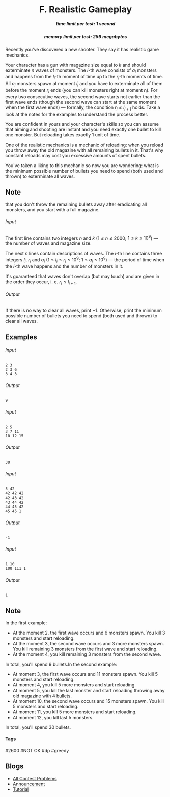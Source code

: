 <h1 style='text-align: center;'> F. Realistic Gameplay</h1>

<h5 style='text-align: center;'>time limit per test: 1 second</h5>
<h5 style='text-align: center;'>memory limit per test: 256 megabytes</h5>

Recently you've discovered a new shooter. They say it has realistic game mechanics.

Your character has a gun with magazine size equal to $k$ and should exterminate $n$ waves of monsters. The $i$-th wave consists of $a_i$ monsters and happens from the $l_i$-th moment of time up to the $r_i$-th moments of time. All $a_i$ monsters spawn at moment $l_i$ and you have to exterminate all of them before the moment $r_i$ ends (you can kill monsters right at moment $r_i$). For every two consecutive waves, the second wave starts not earlier than the first wave ends (though the second wave can start at the same moment when the first wave ends) — formally, the condition $r_i \le l_{i + 1}$ holds. Take a look at the notes for the examples to understand the process better.

You are confident in yours and your character's skills so you can assume that aiming and shooting are instant and you need exactly one bullet to kill one monster. But reloading takes exactly $1$ unit of time.

One of the realistic mechanics is a mechanic of reloading: when you reload you throw away the old magazine with all remaining bullets in it. That's why constant reloads may cost you excessive amounts of spent bullets.

You've taken a liking to this mechanic so now you are wondering: what is the minimum possible number of bullets you need to spend (both used and thrown) to exterminate all waves.

## Note

 that you don't throw the remaining bullets away after eradicating all monsters, and you start with a full magazine.

###### Input

The first line contains two integers $n$ and $k$ ($1 \le n \le 2000$; $1 \le k \le 10^9$) — the number of waves and magazine size.

The next $n$ lines contain descriptions of waves. The $i$-th line contains three integers $l_i$, $r_i$ and $a_i$ ($1 \le l_i \le r_i \le 10^9$; $1 \le a_i \le 10^9$) — the period of time when the $i$-th wave happens and the number of monsters in it.

It's guaranteed that waves don't overlap (but may touch) and are given in the order they occur, i. e. $r_i \le l_{i + 1}$.

###### Output

If there is no way to clear all waves, print $-1$. Otherwise, print the minimum possible number of bullets you need to spend (both used and thrown) to clear all waves.

## Examples

###### Input


```text
2 3
2 3 6
3 4 3
```
###### Output


```text
9
```
###### Input


```text
2 5
3 7 11
10 12 15
```
###### Output


```text
30
```
###### Input


```text
5 42
42 42 42
42 43 42
43 44 42
44 45 42
45 45 1
```
###### Output


```text
-1
```
###### Input


```text
1 10
100 111 1
```
###### Output


```text
1
```
## Note

In the first example: 

* At the moment $2$, the first wave occurs and $6$ monsters spawn. You kill $3$ monsters and start reloading.
* At the moment $3$, the second wave occurs and $3$ more monsters spawn. You kill remaining $3$ monsters from the first wave and start reloading.
* At the moment $4$, you kill remaining $3$ monsters from the second wave.

 In total, you'll spend $9$ bullets.In the second example: 

* At moment $3$, the first wave occurs and $11$ monsters spawn. You kill $5$ monsters and start reloading.
* At moment $4$, you kill $5$ more monsters and start reloading.
* At moment $5$, you kill the last monster and start reloading throwing away old magazine with $4$ bullets.
* At moment $10$, the second wave occurs and $15$ monsters spawn. You kill $5$ monsters and start reloading.
* At moment $11$, you kill $5$ more monsters and start reloading.
* At moment $12$, you kill last $5$ monsters.

 In total, you'll spend $30$ bullets.

#### Tags 

#2600 #NOT OK #dp #greedy 

## Blogs
- [All Contest Problems](../Educational_Codeforces_Round_96_(Rated_for_Div._2).md)
- [Announcement](../blogs/Announcement.md)
- [Tutorial](../blogs/Tutorial.md)
